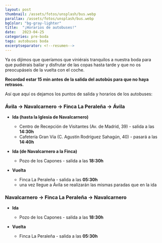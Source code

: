 ```yaml
---
layout: post
thumbnail: /assets/fotos/unsplash/bus.webp
parallax: /assets/fotos/unsplash/bus.webp
bgColor: "bg-gray-lighter"
title:  "¡Horarios de autobuses!"
date:   2023-04-25
categories: pre-boda
tags: autobuses boda
excerptseparator: <!--resumen-->
---
```


Ya os dijimos que queríamos que viniérais tranquilos a nuestra boda para que pudiérais bailar y disfrutar de las copas hasta tarde y que no os preocupáseis de la vuelta con el coche.

**Recordad estar 15 min antes de la salida del autobús para que no haya retrasos.**

Así que aquí os dejamos los puntos de salida y horarios de los autobuses:

### Ávila → Navalcarnero → Finca La Peraleña → Ávila
- **Ida (hasta la Iglesia de Navalcarnero)**
  - Centro de Recepción de Visitantes (Av. de Madrid, 39) - salida a las **14:30h**
  - Cafetería Gran Vía (C. Agustín Rodríguez Sahagún, 40) - pasará a las **14:40h**

- **Ida (de Navalcarnero a la Finca)**
  - Pozo de los Capones - salida a las **18:30h**

- **Vuelta**
  - Finca La Peraleña - salida a las **05:30h**
  - una vez llegue a Ávila se realizarán las mismas paradas que en la ida

### Navalcarnero → Finca La Peraleña → Navalcarnero
- **Ida**
  - Pozo de los Capones - salida a las **18:30h**

- **Vuelta**
  - Finca La Peraleña - salida a las **05:30h**


